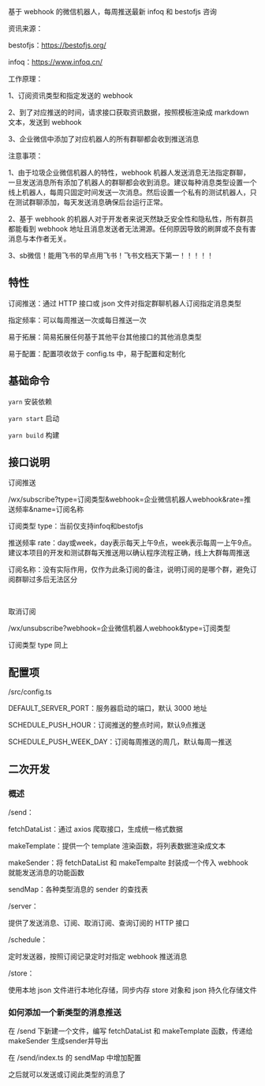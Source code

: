 基于 webhook 的微信机器人，每周推送最新 infoq 和 bestofjs 咨询

资讯来源：

bestofjs：https://bestofjs.org/

infoq：https://www.infoq.cn/

工作原理：

1、订阅资讯类型和指定发送的 webhook

2、到了对应推送的时间，请求接口获取资讯数据，按照模板渲染成 markdown 文本，发送到 webhook

3、企业微信中添加了对应机器人的所有群聊都会收到推送消息

注意事项：

1、由于垃圾企业微信机器人的特性，webhook 机器人发送消息无法指定群聊，一旦发送消息所有添加了机器人的群聊都会收到消息。建议每种消息类型设置一个线上机器人，每周只固定时间发送一次消息。然后设置一个私有的测试机器人，只在测试群聊添加，每天发送消息确保后台运行正常。

2、基于 webhook 的机器人对于开发者来说天然缺乏安全性和隐私性，所有群员都能看到 webhook 地址且消息发送者无法溯源。任何原因导致的刷屏或不良有害消息与本作者无关。

3、sb微信！能用飞书的早点用飞书！飞书文档天下第一！！！！！

## 特性

订阅推送：通过 HTTP 接口或 json 文件对指定群聊机器人订阅指定消息类型

指定频率：可以每周推送一次或每日推送一次

易于拓展：简易拓展任何基于其他平台其他接口的其他消息类型

易于配置：配置项收敛于 config.ts 中，易于配置和定制化


## 基础命令

`yarn` 安装依赖

`yarn start` 启动

`yarn build` 构建

## 接口说明

订阅推送

/wx/subscribe?type=订阅类型&webhook=企业微信机器人webhook&rate=推送频率&name=订阅名称

订阅类型 type：当前仅支持infoq和bestofjs

推送频率 rate：day或week，day表示每天上午9点，week表示每周一上午9点。建议本项目的开发和测试群每天推送用以确认程序流程正确，线上大群每周推送

订阅名称：没有实际作用，仅作为此条订阅的备注，说明订阅的是哪个群，避免订阅群聊过多后无法区分

<br />

取消订阅

/wx/unsubscribe?webhook=企业微信机器人webhook&type=订阅类型

订阅类型 type 同上

## 配置项

/src/config.ts

DEFAULT_SERVER_PORT：服务器启动的端口，默认 3000 地址

SCHEDULE_PUSH_HOUR：订阅推送的整点时间，默认9点推送

SCHEDULE_PUSH_WEEK_DAY：订阅每周推送的周几，默认每周一推送

## 二次开发

### 概述

/send：

fetchDataList：通过 axios 爬取接口，生成统一格式数据

makeTemplate：提供一个 template 渲染函数，将列表数据渲染成文本

makeSender：将 fetchDataList 和 makeTempalte 封装成一个传入 webhook 就能发送消息的功能函数

sendMap：各种类型消息的 sender 的查找表

/server：

提供了发送消息、订阅、取消订阅、查询订阅的 HTTP 接口

/schedule：

定时发送器，按照订阅记录定时对指定 webhook 推送消息

/store：

使用本地 json 文件进行本地化存储，同步内存 store 对象和 json 持久化存储文件

### 如何添加一个新类型的消息推送

在 /send 下新建一个文件，编写 fetchDataList 和 makeTemplate 函数，传递给 makeSender 生成sender并导出

在 /send/index.ts 的 sendMap 中增加配置

之后就可以发送或订阅此类型的消息了

